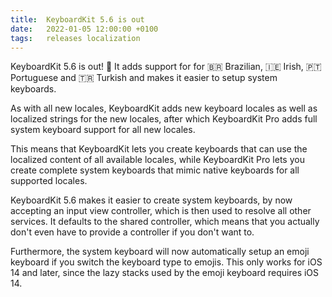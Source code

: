 ```yaml
---
title:  KeyboardKit 5.6 is out
date:   2022-01-05 12:00:00 +0100
tags:   releases localization
---
```


KeyboardKit 5.6 is out! 🚀 It adds support for for 🇧🇷 Brazilian, 🇮🇪 Irish, 🇵🇹 Portuguese and 🇹🇷 Turkish and makes it easier to setup system keyboards.

As with all new locales, KeyboardKit adds new keyboard locales as well as localized strings for the new locales, after which KeyboardKit Pro adds full system keyboard support for all new locales.

This means that KeyboardKit lets you create keyboards that can use the localized content of all available locales, while KeyboardKit Pro lets you create complete system keyboards that mimic native keyboards for all supported locales.

KeyboardKit 5.6 makes it easier to create system keyboards, by now accepting an input view controller, which is then used to resolve all other services. It defaults to the shared controller, which means that you actually don't even have to provide a controller if you don't want to.

Furthermore, the system keyboard will now automatically setup an emoji keyboard if you switch the keyboard type to emojis. This only works for iOS 14 and later, since the lazy stacks used by the emoji keyboard requires iOS 14.